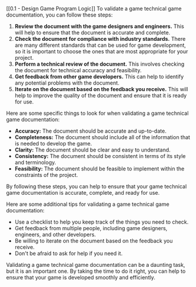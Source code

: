 [[0.1 - Design Game Program Logic]]
To validate a game technical game documentation, you can follow these steps:

1. **Review the document with the game designers and engineers.** This will help to ensure that the document is accurate and complete.
2. **Check the document for compliance with industry standards.** There are many different standards that can be used for game development, so it is important to choose the ones that are most appropriate for your project.
3. **Perform a technical review of the document.** This involves checking the document for technical accuracy and feasibility.
4. **Get feedback from other game developers.** This can help to identify any potential problems with the document.
5. **Iterate on the document based on the feedback you receive.** This will help to improve the quality of the document and ensure that it is ready for use.

Here are some specific things to look for when validating a game technical game documentation:

- **Accuracy:** The document should be accurate and up-to-date.
- **Completeness:** The document should include all of the information that is needed to develop the game.
- **Clarity:** The document should be clear and easy to understand.
- **Consistency:** The document should be consistent in terms of its style and terminology.
- **Feasibility:** The document should be feasible to implement within the constraints of the project.

By following these steps, you can help to ensure that your game technical game documentation is accurate, complete, and ready for use.

Here are some additional tips for validating a game technical game documentation:

- Use a checklist to help you keep track of the things you need to check.
- Get feedback from multiple people, including game designers, engineers, and other developers.
- Be willing to iterate on the document based on the feedback you receive.
- Don't be afraid to ask for help if you need it.

Validating a game technical game documentation can be a daunting task, but it is an important one. By taking the time to do it right, you can help to ensure that your game is developed smoothly and efficiently.